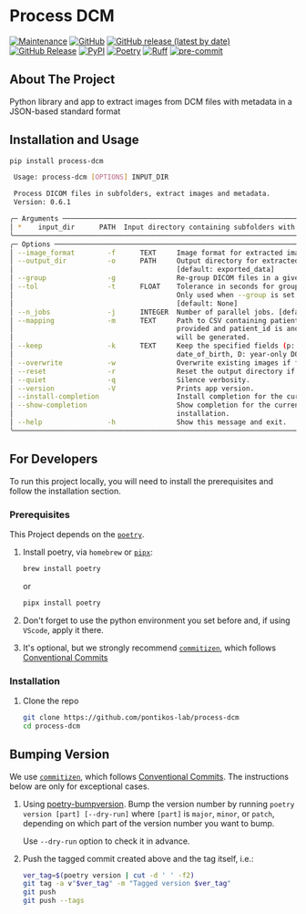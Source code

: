 # Process DCM

[![Maintenance](https://img.shields.io/badge/Maintained%3F-yes-green.svg?style=plastic)](https://github.com/pontikos-lab/process-dcm/graphs/commit-activity)
[![GitHub](https://img.shields.io/github/license/pontikos-lab/process-dcm?style=plastic)](https://github.com/pontikos-lab/process-dcm)
[![GitHub release (latest by date)](https://img.shields.io/github/v/release/pontikos-lab/process-dcm?display_name=tag&logo=github&style=plastic)](https://github.com/pontikos-lab/process-dcm)
[![GitHub Release](https://img.shields.io/github/release-date/pontikos-lab/process-dcm?style=plastic&logo=github)](https://github.com/pontikos-lab/process-dcm)
[![PyPI](https://img.shields.io/pypi/v/process-dcm?style=plastic&logo=pypi)](https://pypi.org/project/process-dcm/)
[![Poetry](https://img.shields.io/endpoint?style=plastic&url=https://python-poetry.org/badge/v0.json)](https://python-poetry.org/)
[![Ruff](https://img.shields.io/endpoint?style=plastic&url=https://raw.githubusercontent.com/astral-sh/ruff/main/assets/badge/v2.json)](https://github.com/astral-sh/ruff)
[![pre-commit](https://img.shields.io/badge/pre--commit-enabled-brightgreen?logo=pre-commit&logoColor=white&style=plastic)](https://github.com/pre-commit/pre-commit)

## About The Project

Python library and app to extract images from DCM files with metadata in a JSON-based standard format

## Installation and Usage

```bash
pip install process-dcm
```

```bash
 Usage: process-dcm [OPTIONS] INPUT_DIR

 Process DICOM files in subfolders, extract images and metadata.
 Version: 0.6.1

╭─ Arguments ──────────────────────────────────────────────────────────────────────────────────────────────────╮
│ *    input_dir      PATH  Input directory containing subfolders with DICOM files. [default: None] [required] │
╰──────────────────────────────────────────────────────────────────────────────────────────────────────────────╯
╭─ Options ────────────────────────────────────────────────────────────────────────────────────────────────────╮
│ --image_format        -f      TEXT     Image format for extracted images (png, jpg, webp). [default: png]    │
│ --output_dir          -o      PATH     Output directory for extracted images and metadata.                   │
│                                        [default: exported_data]                                              │
│ --group               -g               Re-group DICOM files in a given folder by AcquisitionDateTime.        │
│ --tol                 -t      FLOAT    Tolerance in seconds for grouping DICOM files by AcquisitionDateTime. │
│                                        Only used when --group is set.                                        │
│                                        [default: None]                                                       │
│ --n_jobs              -j      INTEGER  Number of parallel jobs. [default: 1]                                 │
│ --mapping             -m      TEXT     Path to CSV containing patient_id to study_id mapping. If not         │
│                                        provided and patient_id is anonymised, a 'study_2_patient.csv' file   │
│                                        will be generated.                                                    │
│ --keep                -k      TEXT     Keep the specified fields (p: patient_key, n: names, d:               │
│                                        date_of_birth, D: year-only DOB, g: gender)                           │
│ --overwrite           -w               Overwrite existing images if found.                                   │
│ --reset               -r               Reset the output directory if it exists.                              │
│ --quiet               -q               Silence verbosity.                                                    │
│ --version             -V               Prints app version.                                                   │
│ --install-completion                   Install completion for the current shell.                             │
│ --show-completion                      Show completion for the current shell, to copy it or customize the    │
│                                        installation.                                                         │
│ --help                -h               Show this message and exit.                                           │
╰──────────────────────────────────────────────────────────────────────────────────────────────────────────────
```

## For Developers

To run this project locally, you will need to install the prerequisites and follow the installation section.

### Prerequisites

This Project depends on the [`poetry`](https://python-poetry.org/).

1. Install poetry, via `homebrew` or [`pipx`](https://github.com/pypa/pipx):

   ```bash
   brew install poetry
   ```

   or

   ```bash
   pipx install poetry
   ```

2. Don't forget to use the python environment you set before and, if using `VScode`, apply it there.

3. It's optional, but we strongly recommend [`commitizen`](https://github.com/commitizen-tools/commitizen), which follows [Conventional Commits](https://www.conventionalcommits.org/)

### Installation

1. Clone the repo

   ```sh
   git clone https://github.com/pontikos-lab/process-dcm
   cd process-dcm
   ```

## Bumping Version

We use [`commitizen`](https://github.com/commitizen-tools/commitizen), which follows [Conventional Commits](https://www.conventionalcommits.org/). The instructions below are only for exceptional cases.

1. Using [poetry-bumpversion](https://github.com/monim67/poetry-bumpversion). Bump the version number by running `poetry version [part] [--dry-run]` where `[part]` is `major`, `minor`, or `patch`, depending on which part of the version number you want to bump.

   Use `--dry-run` option to check it in advance.

1. Push the tagged commit created above and the tag itself, i.e.:

   ```bash
   ver_tag=$(poetry version | cut -d ' ' -f2)
   git tag -a v"$ver_tag" -m "Tagged version $ver_tag"
   git push
   git push --tags
   ```

